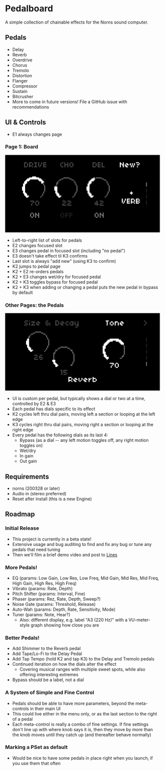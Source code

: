 # Pedalboard
A simple collection of chainable effects for the Norns sound computer.

## Pedals
* Delay
* Reverb
* Overdrive
* Chorus
* Tremolo
* Distortion
* Flanger
* Compressor
* Sustain
* Bitcrusher
* More to come in future versions! File a GitHub issue with recommendations

## UI & Controls
* E1 always changes page

### Page 1: Board
![board](screenshots/board.png)
* Left-to-right list of slots for pedals
* E2 changes focused slot
* E3 changes pedal in focused slot (including "no pedal")
* E3 doesn't take effect til K3 confirms
* Last slot is always "add new" (using K3 to confirm)
* K2 jumps to pedal page
* K2 + E2 re-orders pedals
* K2 + E3 changes wet/dry for focused pedal
* K2 + K3 toggles bypass for focused pedal
* K2 + K3 when adding or changing a pedal puts the new pedal in bypass by default

### Other Pages: the Pedals
![board](screenshots/pedal.png)
* UI is custom per pedal, but typically shows a dial or two at a time, controlled by E2 & E3
* Each pedal has dials specific to its effect
* K2 cycles left thru dial pairs, moving left a section or looping at the left edge
* K3 cycles right thru dial pairs, moving right a section or looping at the right edge
* Every pedal has the following dials as its last 4:
  * Bypass (as a dial -- any left motion toggles off, any right motion toggles on)
  * Wet/dry
  * In gain
  * Out gain

## Requirements
* norns (200328 or later)
* Audio in (stereo preferred)
* Reset after install (this is a new Engine)

## Roadmap
### Initial Release
* This project is currently in a beta state!
* Extensive usage and bug auditing to find and fix any bug or tune any pedals that need tuning
* Then we'll film a brief demo video and post to [Lines](https://llllllll.co/)

### More Pedals!
* EQ (params: Low Gain, Low Res, Low Freq, Mid Gain, Mid Res, Mid Freq, High Gain, High Res, High Freq)
* Vibrato (params: Rate, Depth)
* Pitch Shifter (params: Interval, Fine)
* Phaser (params: Rez, Rate, Depth, Sweep?)
* Noise Gate (params: Threshold, Release)
* Auto-Wah (params: Depth, Rate, Sensitivity, Mode)
* Tuner (params: Note, Hear?)
  * Also: different display, e.g. label "A3 (220 Hz)" with a VU-meter-style graph showing how close you are

### Better Pedals!
* Add Shimmer to the Reverb pedal
* Add Tape/Lo-Fi to the Delay Pedal
* Add Tap Tempo (hold K2 and tap K3) to the Delay and Tremolo pedals
* Continued iteration on how the dials alter the effect
  * Covering musical ranges with multiple sweet spots, while also offering interesting extremes
* Bypass should be a label, not a dial

### A System of Simple and Fine Control
* Pedals should be able to have more parameters, beyond the meta-controls in their main UI
* This could live either in the menu only, or as the last section to the right of a pedal
* Each meta-control is really a combo of fine settings. If fine settings don't line up with where knob says it is, then they move by more than the knob moves until they catch up (and thereafter behave normally)

### Marking a PSet as default
* Would be nice to have some pedals in place right when you launch, if you use them that often
